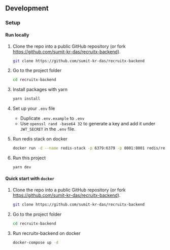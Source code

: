 ## Development

### Setup

#### Run locally 
1. Clone the repo into a public GitHub repository (or fork https://github.com/sumit-kr-das/recruitx-backend).

    ```sh
    git clone https://github.com/sumit-kr-das/recruitx-backend
    ```

2. Go to the project folder

    ```sh
    cd recruitx-backend
    ```

3. Install packages with yarn

    ```sh
    yarn install
    ```

4. Set up your `.env` file

    - Duplicate `.env.example` to `.env`
    - Use `openssl rand -base64 32` to generate a key and add it under `JWT_SECRET` in the `.env` file.

5. Run redis stack on docker

    ```sh
    docker run -d --name redis-stack -p 6379:6379 -p 8001:8001 redis/redis-stack:latest
    ```

6. Run this project

    ```sh
    yarn dev
    ```

#### Quick start with `docker`

1. Clone the repo into a public GitHub repository (or fork https://github.com/sumit-kr-das/recruitx-backend).

    ```sh
    git clone https://github.com/sumit-kr-das/recruitx-backend
    ```

2. Go to the project folder

    ```sh
    cd recruitx-backend
    ```

3. Run recruitx-backend on docker

    ```sh
    docker-compose up -d
    ```
